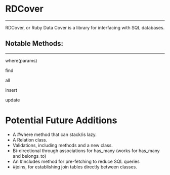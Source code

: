 # RDCover
---
RDCover, or Ruby Data Cover is a library for interfacing with SQL databases.

## Notable Methods:
---
where(params)

find

all

insert

update

# Potential Future Additions
- A #where method that can stack/is lazy.
- A Relation class.
- Validations, including methods and a new class.
- Bi-directional through associations for has_many (works for has_many and belongs_to)
- An #includes method for pre-fetching to reduce SQL queries
- #joins, for establishing join tables directly between classes.
